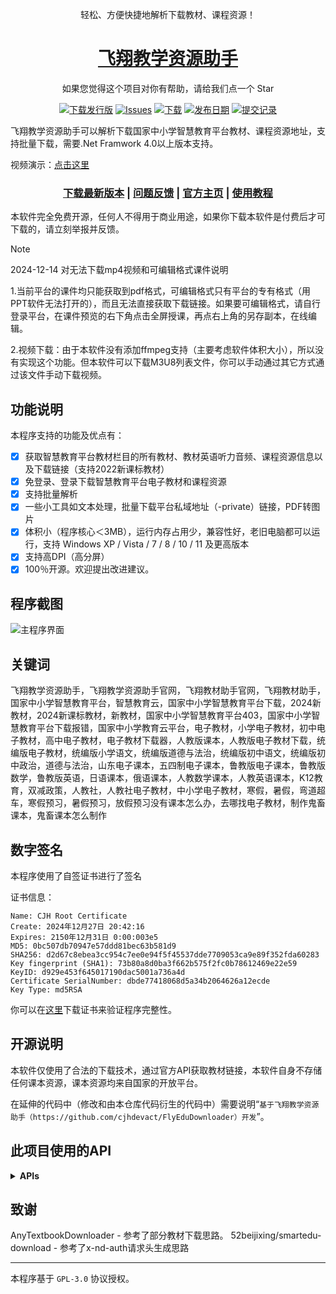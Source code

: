 <p align="center">轻松、方便快捷地解析下载教材、课程资源！</p>

<h1 align="center">
  <a href="https://github.com/cjhdevact/FlyEduDownloader">飞翔教学资源助手</a>
</h1>

<p align="center">如果您觉得这个项目对你有帮助，请给我们点一个 Star</p>

<p align="center">
  <a href="https://github.com/cjhdevact/FlyEduDownloader/releases/latest"><img src="https://img.shields.io/github/downloads/cjhdevact/FlyEduDownloader/total?color=%239F7AEA" alt="下载发行版"></a>
  <a href="#"><img src="https://img.shields.io/github/issues/cjhdevact/FlyEduDownloader?color=f76642" alt="Issues"></a>
  <a href="https://github.com/cjhdevact/FlyEduDownloader/releases/latest"><img src="https://img.shields.io/github/v/release/cjhdevact/FlyEduDownloader?color=%4CF4A8B4" alt="下载"></a>
  <a href="#"><img src="https://img.shields.io/github/release-date/cjhdevact/FlyEduDownloader?color=%23b0a3e8" alt="发布日期"></a>
  <a href="https://github.com/cjhdevact/FlyEduDownloader/commits/"><img src="https://img.shields.io/github/commit-activity/m/cjhdevact/FlyEduDownloader" alt="提交记录"></a>
</p>

飞翔教学资源助手可以解析下载国家中小学智慧教育平台教材、课程资源地址，支持批量下载，需要.Net Framwork 4.0以上版本支持。

视频演示：[点击这里](https://www.bilibili.com/video/BV1ZTAKeVE3E)

<h3 align="center">
  <a href="https://github.com/cjhdevact/FlyEduDownloader/releases/latest">下载最新版本</a> | <a href="https://cjhdevact.github.io/otherprojects/FlyEduDownloader/feedback.html">问题反馈</a> | <a href="https://cjhdevact.github.io/otherprojects/FlyEduDownloader/index.html">官方主页</a> | <a href="https://cjhdevact.github.io/otherprojects/FlyEduDownloader/Help/index.html">使用教程</a>
</h3>

本软件完全免费开源，任何人不得用于商业用途，如果你下载本软件是付费后才可下载的，请立刻举报并反馈。

> [!NOTE]
>
> 2024-12-14 对无法下载mp4视频和可编辑格式课件说明
>
> 1.当前平台的课件均只能获取到pdf格式，可编辑格式只有平台的专有格式（用PPT软件无法打开的），而且无法直接获取下载链接。如果要可编辑格式，请自行登录平台，在课件预览的右下角点击全屏授课，再点右上角的另存副本，在线编辑。
>
> 2.视频下载：由于本软件没有添加ffmpeg支持（主要考虑软件体积大小），所以没有实现这个功能。但本软件可以下载M3U8列表文件，你可以手动通过其它方式通过该文件手动下载视频。

## 功能说明

本程序支持的功能及优点有：

- [x] 获取智慧教育平台教材栏目的所有教材、教材英语听力音频、课程资源信息以及下载链接（支持2022新课标教材）
- [x] 免登录、登录下载智慧教育平台电子教材和课程资源
- [x] 支持批量解析
- [x] 一些小工具如文本处理，批量下载平台私域地址（-private）链接，PDF转图片
- [x] 体积小（程序核心＜3MB），运行内存占用少，兼容性好，老旧电脑都可以运行，支持 Windows XP / Vista / 7 / 8 / 10 / 11 及更高版本
- [x] 支持高DPI（高分屏）
- [x] 100％开源。欢迎提出改进建议。

## 程序截图

![主程序界面](Assets/MainUI.png)

## 关键词

飞翔教学资源助手，飞翔教学资源助手官网，飞翔教材助手官网，飞翔教材助手，国家中小学智慧教育平台，智慧教育云，国家中小学智慧教育平台下载，2024新教材，2024新课标教材，新教材，国家中小学智慧教育平台403，国家中小学智慧教育平台下载报错，国家中小学教育云平台，电子教材，小学电子教材，初中电子教材，高中电子教材，电子教材下载器，人教版课本，人教版电子教材下载，统编版电子教材，统编版小学语文，统编版道德与法治，统编版初中语文，统编版初中政治，道德与法治，山东电子课本，五四制电子课本，鲁教版电子课本，鲁教版数学，鲁教版英语，日语课本，俄语课本，人教数学课本，人教英语课本，K12教育，双减政策，人教社，人教社电子教材，中小学电子教材，寒假，暑假，弯道超车，寒假预习，暑假预习，放假预习没有课本怎么办，去哪找电子教材，制作鬼畜课本，鬼畜课本怎么制作

## 数字签名

本程序使用了自签证书进行了签名

证书信息：
```
Name: CJH Root Certificate
Create: ‎2024‎年‎12‎月‎27‎日 20:42:16
Expires: ‎2150‎年‎12‎月‎31‎日 0:00:003e5
MD5: 0bc507db70947e57ddd81bec63b581d9
SHA256: d2d67c8ebea3cc954c7ee0e94f5f45537dde7709053ca9e89f352fda60283
Key fingerprint (SHA1): 73b80a8d0ba3f662b575f2fc0b78612469e22e59
KeyID: d929e453f645017190dac5001a736a4d
Certificate SerialNumber: dbde77418068d5a34b2064626a12ecde
Key Type: md5RSA
```

你可以在[这里](/Src/FlyEduDownloader/res/rootcert.cer)下载证书来验证程序完整性。

## 开源说明

本软件仅使用了合法的下载技术，通过官方API获取教材链接，本软件自身不存储任何课本资源，课本资源均来自国家的开放平台。

在延伸的代码中（修改和由本仓库代码衍生的代码中）需要说明“`基于飞翔教学资源助手（https://github.com/cjhdevact/FlyEduDownloader）开发`”。

## 此项目使用的API
<details><summary><b>APIs</b></summary>

### 智慧教育平台教材下载

#### 链接格式：

普通教材：
`https://basic.smartedu.cn/tchMaterial/detail?contentType=assets_document&contentId=（教材contentId）&catalogType=tchMaterial&subCatalog=tchMaterial`

资源包教材：
`https://basic.smartedu.cn/tchMaterial/detail?contentType=thematic_course&contentId=（教材contentId）&catalogType=tchMaterial&subCatalog=tchMateria`

#### 解析接口：

普通教材：
`https://s-file-2.ykt.cbern.com.cn/zxx/ndrv2/resources/tch_material/details/（教材contentId）.json`

资源包教材：
`https://s-file-1.ykt.cbern.com.cn/zxx/ndrs/special_edu/thematic_course/（教材contentId）/resources/list.json`

英语听力：
`https://s-file-1.ykt.cbern.com.cn/zxx/ndrs/resources/（教材contentId）/relation_audios.json`

#### 示例网页链接

普通教材：

`https://basic.smartedu.cn/tchMaterial/detail?contentType=assets_document&contentId=bdc00134-465d-454b-a541-dcd0cec4d86e&catalogType=tchMaterial&subCatalog=tchMaterial` 

带资源包教材：

`https://basic.smartedu.cn/tchMaterial/detail?contentType=thematic_course&contentId=2afcdb56-6fce-8c99-0bc9-e9dd33b5c51c&catalogType=tchMaterial&subCatalog=tchMaterial`

### 智慧教育平台课程资源下载

#### 链接格式：

教育部资源：

`https://basic.smartedu.cn/syncClassroom/classActivity?activityId=（资源包activityId）&chapterId=&teachingmaterialId=&fromPrepare=0` 

学校提供网课：

`https://basic.smartedu.cn/qualityCourse?courseId=（资源包teachingmaterialId）&chapterId=&teachingmaterialId=&fromPrepare=0&classHourId=lesson_1`

备课：

`https://basic.smartedu.cn/syncClassroom/prepare/detail?lessonId=（资源包lessonId）&chapterId=&teachingmaterialId=&fromPrepare=1&classHourId=lesson_1`

#### 解析接口：

动态解析，解析里面的资源文件和标题，但是要带上X-Nd-Auth标头：

教育部资源：

`https://s-file-1.ykt.cbern.com.cn/zxx/ndrv2/national_lesson/resources/details/（资源包activityId）.json`

学校提供网课：

`https://s-file-2.ykt.cbern.com.cn/zxx/ndrv2/resources/（资源包teachingmaterialId）.json`

备课：

`https://s-file-2.ykt.cbern.com.cn/zxx/ndrv2/prepare_lesson/resources/details/（资源包lessonId）.json`

#### 示例网页链接

教育部资源：

`https://basic.smartedu.cn/syncClassroom/classActivity?activityId=f15feef1-b908-44f5-a765-500b9395c313&chapterId=8d6cc118-a169-3ea1-9a45-31cc841ad239&teachingmaterialId=4a4aa279-8dc6-4098-b45f-dd3f7d5a61b2&fromPrepare=0` 

学校提供网课：

`https://basic.smartedu.cn/qualityCourse?courseId=8ae7e48f-842c-12fc-0184-35dacdee016f&chapterId=8ae5c0d4-cfd4-34d1-9757-0295bd0c55ed&teachingmaterialId=4a4aa279-8dc6-4098-b45f-dd3f7d5a61b2&fromPrepare=0&classHourId=lesson_1`

备课：

`https://basic.smartedu.cn/syncClassroom/prepare/detail?lessonId=8aee80a5-6b86-5bc9-016b-87465e6e0290&chapterId=5bb731e1-cdac-3984-a977-3d44c5d2d809&teachingmaterialId=4a4aa279-8dc6-4098-b45f-dd3f7d5a61b2&fromPrepare=1&classHourId=lesson_1`

</details>


## 致谢

AnyTextbookDownloader - 参考了部分教材下载思路。
52beijixing/smartedu-download - 参考了x-nd-auth请求头生成思路

------------


本程序基于 `GPL-3.0` 协议授权。
